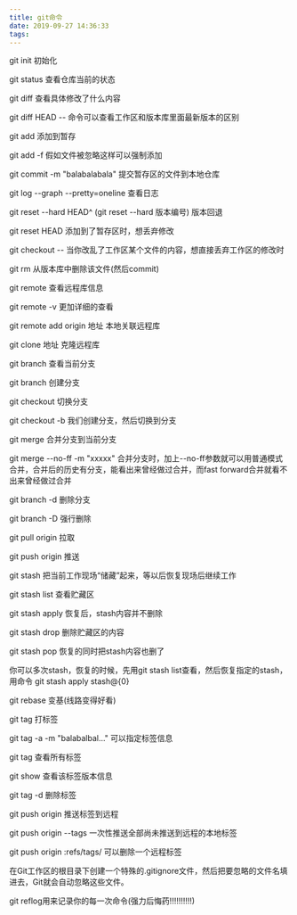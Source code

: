 ```yaml
---
title: git命令
date: 2019-09-27 14:36:33
tags:
---
```


git init    初始化

git status  查看仓库当前的状态

git diff <file>  查看具体修改了什么内容

git diff HEAD --<file> 命令可以查看工作区和版本库里面最新版本的区别

git add <file> 添加到暂存

git add -f <file>  假如文件被忽略这样可以强制添加

git commit -m "balabalabala" 提交暂存区的文件到本地仓库

git log --graph --pretty=oneline 查看日志

git reset --hard HEAD^   (git reset --hard 版本编号)  版本回退 

git reset HEAD <file> 添加到了暂存区时，想丢弃修改 

git checkout --<file>  当你改乱了工作区某个文件的内容，想直接丢弃工作区的修改时

git rm <file> 从版本库中删除该文件(然后commit)

git remote   查看远程库信息

git remote -v  更加详细的查看

git remote add origin 地址  本地关联远程库

git clone  地址   克隆远程库

git branch  查看当前分支 

git branch <name>   创建分支

git checkout <name>   切换分支

git checkout -b <name>  我们创建分支，然后切换到分支

git merge <name>  合并分支到当前分支

git merge --no-ff -m "xxxxx" <name>   合并分支时，加上--no-ff参数就可以用普通模式合并，合并后的历史有分支，能看出来曾经做过合并，而fast forward合并就看不出来曾经做过合并

git branch -d <name>   删除分支

git branch -D <name>   强行删除

git pull origin <name>   拉取

git push origin <name>  推送

git stash    把当前工作现场“储藏”起来，等以后恢复现场后继续工作

git stash list   查看贮藏区

git stash apply  恢复后，stash内容并不删除

git stash drop    删除贮藏区的内容

git stash pop     恢复的同时把stash内容也删了

你可以多次stash，恢复的时候，先用git stash list查看，然后恢复指定的stash，用命令 git stash apply stash@{0}

git rebase  变基(线路变得好看)

git tag <tagname>   打标签

git tag -a <tagname> -m "balabalbal..."   可以指定标签信息

git tag   查看所有标签

git show <tagname>   查看该标签版本信息

git tag -d <tagname>  删除标签

git push origin <tagname>  推送标签到远程

git push origin --tags   一次性推送全部尚未推送到远程的本地标签

git push origin :refs/tags/<tagname>  可以删除一个远程标签

在Git工作区的根目录下创建一个特殊的.gitignore文件，然后把要忽略的文件名填进去，Git就会自动忽略这些文件。

git reflog用来记录你的每一次命令(强力后悔药!!!!!!!!!!)
